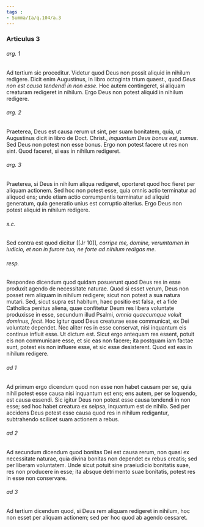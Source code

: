 ```yaml
---
tags : 
- Summa/Ia/q.104/a.3
---
```


### Articulus 3

###### arg. 1
Ad tertium sic proceditur. Videtur quod Deus non possit aliquid in nihilum redigere. Dicit enim Augustinus, in libro octoginta trium quaest., quod *Deus non est causa tendendi in non esse*. Hoc autem contingeret, si aliquam creaturam redigeret in nihilum. Ergo Deus non potest aliquid in nihilum redigere.

###### arg. 2
Praeterea, Deus est causa rerum ut sint, per suam bonitatem, quia, ut Augustinus dicit in libro de Doct. Christ., *inquantum Deus bonus est, sumus*. Sed Deus non potest non esse bonus. Ergo non potest facere ut res non sint. Quod faceret, si eas in nihilum redigeret.

###### arg. 3
Praeterea, si Deus in nihilum aliqua redigeret, oporteret quod hoc fieret per aliquam actionem. Sed hoc non potest esse, quia omnis actio terminatur ad aliquod ens; unde etiam actio corrumpentis terminatur ad aliquid generatum, quia generatio unius est corruptio alterius. Ergo Deus non potest aliquid in nihilum redigere.

###### s.c.
Sed contra est quod dicitur [[Jr 10]], *corripe me, domine, verumtamen in iudicio, et non in furore tuo, ne forte ad nihilum redigas me*.

###### resp.
Respondeo dicendum quod quidam posuerunt quod Deus res in esse produxit agendo de necessitate naturae. Quod si esset verum, Deus non posset rem aliquam in nihilum redigere; sicut non potest a sua natura mutari. Sed, sicut supra est habitum, haec positio est falsa, et a fide Catholica penitus aliena, quae confitetur Deum res libera voluntate produxisse in esse, secundum illud Psalmi, *omnia quaecumque voluit dominus, fecit*. Hoc igitur quod Deus creaturae esse communicat, ex Dei voluntate dependet. Nec aliter res in esse conservat, nisi inquantum eis continue influit esse. Ut dictum est. Sicut ergo antequam res essent, potuit eis non communicare esse, et sic eas non facere; ita postquam iam factae sunt, potest eis non influere esse, et sic esse desisterent. Quod est eas in nihilum redigere.

###### ad 1
Ad primum ergo dicendum quod non esse non habet causam per se, quia nihil potest esse causa nisi inquantum est ens; ens autem, per se loquendo, est causa essendi. Sic igitur Deus non potest esse causa tendendi in non esse; sed hoc habet creatura ex seipsa, inquantum est de nihilo. Sed per accidens Deus potest esse causa quod res in nihilum redigantur, subtrahendo scilicet suam actionem a rebus.

###### ad 2
Ad secundum dicendum quod bonitas Dei est causa rerum, non quasi ex necessitate naturae, quia divina bonitas non dependet ex rebus creatis; sed per liberam voluntatem. Unde sicut potuit sine praeiudicio bonitatis suae, res non producere in esse; ita absque detrimento suae bonitatis, potest res in esse non conservare.

###### ad 3
Ad tertium dicendum quod, si Deus rem aliquam redigeret in nihilum, hoc non esset per aliquam actionem; sed per hoc quod ab agendo cessaret.

